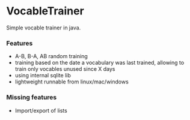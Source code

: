 VocableTrainer
==============

Simple vocable trainer in java.

### Features
- A-B, B-A, AB random training
- training based on the date a vocabulary was last trained,
allowing to train only vocables unused since X days
- using internal sqlite lib
- lightweight runnable from linux/mac/windows

### Missing features
- Import/export of lists